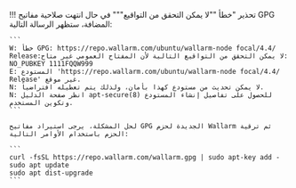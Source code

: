 !!! تحذير "خطأ ""لا يمكن التحقق من التواقيع"""
    في حال انتهت صلاحية مفاتيح GPG المضافة، ستظهر الرسالة التالية:

    ```
    W: خطأ GPG: https://repo.wallarm.com/ubuntu/wallarm-node focal/4.4/ Release:لا يمكن التحقق من التواقيع التالية لأن المفتاح العمومي غير متاح: NO_PUBKEY 1111FQQW999
    E: المستودع 'https://repo.wallarm.com/ubuntu/wallarm-node focal/4.4/ Release' غير موقع.
    N: لا يمكن تحديث من مستودع كهذا بأمان، ولذلك يتم تعطيله افتراضياً.
    N: انظر صفحة الدليل apt-secure(8) للحصول على تفاصيل إنشاء المستودع وتكوين المستخدم.
    ```

    لحل المشكلة، يرجى استيراد مفاتيح GPG الجديدة لحزم Wallarm ثم ترقية الحزم باستخدام الأوامر التالية:

    ```
    curl -fsSL https://repo.wallarm.com/wallarm.gpg | sudo apt-key add -
    sudo apt update
    sudo apt dist-upgrade
    ```